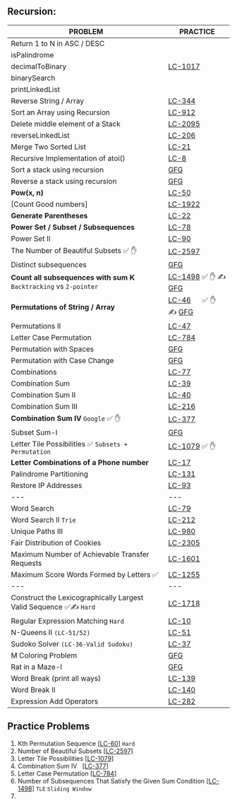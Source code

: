 
## Recursion:

| PROBLEM                                                              | PRACTICE                                                                                                                                                                                     |
|----------------------------------------------------------------------|----------------------------------------------------------------------------------------------------------------------------------------------------------------------------------------------|
| Return 1 to N in ASC / DESC                                          |                                                                                                                                                                                              |
| isPalindrome                                                         |                                                                                                                                                                                              |
| decimalToBinary                                                      | [LC-1017](https://leetcode.com/problems/convert-to-base-2/description/)                                                                                                                      |
| binarySearch                                                         |                                                                                                                                                                                              |
| printLinkedList                                                      |                                                                                                                                                                                              |
| Reverse String / Array                                               | [LC-344](https://leetcode.com/problems/reverse-string/)                                                                                                                                      |
| Sort an Array using Recursion                                        | [LC-912](https://leetcode.com/problems/sort-an-array/)                                                                                                                                       |
| Delete middle element of a Stack                                     | [LC-2095](https://leetcode.com/problems/delete-the-middle-node-of-a-linked-list/)                                                                                                            |
| reverseLinkedList                                                    | [LC-206](https://leetcode.com/problems/reverse-linked-list/)                                                                                                                                 |
| Merge Two Sorted List                                                | [LC-21](https://leetcode.com/problems/merge-two-sorted-lists/)                                                                                                                               |
| Recursive Implementation of atoi()                                   | [LC-8](https://leetcode.com/problems/string-to-integer-atoi/)                                                                                                                                |
| Sort a stack using recursion                                         | [GFG](https://www.geeksforgeeks.org/problems/sort-a-stack/1/)                                                                                                                                |
| Reverse a stack using recursion                                      | [GFG](https://www.geeksforgeeks.org/problems/reverse-a-stack/1)                                                                                                                              |
| **Pow(x, n)**                                                        | [LC-50](https://leetcode.com/problems/powx-n/)                                                                                                                                               |
| [Count Good numbers]                                                 | [LC-1922](https://leetcode.com/problems/count-good-numbers/)                                                                                                                                 |
| **Generate Parentheses**                                             | [LC-22](https://leetcode.com/problems/generate-parentheses/)                                                                                                                                 |
| **Power Set / Subset / Subsequences**                                | [LC-78](https://leetcode.com/problems/subsets/)                                                                                                                                              |
| Power Set II                                                         | [LC-90](https://leetcode.com/problems/subsets-ii/)                                                                                                                                           |
| The Number of Beautiful Subsets  ✅ ✋                                 | [LC-2597](https://leetcode.com/problems/the-number-of-beautiful-subsets/description/)                                                                                                        |
| Distinct subsequences                                                | [GFG](https://www.geeksforgeeks.org/problems/better-string/1)                                                                                                                                |
| **Count all subsequences with sum K**  `Backtracking` vs `2-pointer` | [LC-1498](https://leetcode.com/problems/number-of-subsequences-that-satisfy-the-given-sum-condition)  ✅ ✋ ✍ [GFG](https://www.geeksforgeeks.org/problems/perfect-sum-problem5633/1)          |
| **Permutations of String / Array**                                   | [LC-46](https://leetcode.com/problems/permutations/)   &nbsp;&nbsp;&nbsp;&nbsp; &#9989; &#9995; &#9997;   [GFG](https://www.geeksforgeeks.org/problems/permutations-of-a-given-string2041/1) |
| Permutations II                                                      | [LC-47](https://leetcode.com/problems/permutations-ii/)                                                                                                                                      |
| Letter Case Permutation                                              | [LC-784](https://leetcode.com/problems/letter-case-permutation/)                                                                                                                             |
| Permutation with Spaces                                              | [GFG](https://www.geeksforgeeks.org/problems/permutation-with-spaces3627/1)                                                                                                                  |
| Permutation with Case Change                                         | [GFG](https://www.geeksforgeeks.org/problems/permutation-with-spaces3627/1)                                                                                                                  |
| Combinations                                                         | [LC-77](https://leetcode.com/problems/combinations/)                                                                                                                                         |
| Combination Sum                                                      | [LC-39](https://leetcode.com/problems/combination-sum/)                                                                                                                                      |
| Combination Sum II                                                   | [LC-40](https://leetcode.com/problems/combination-sum-ii/)                                                                                                                                   |
| Combination Sum III                                                  | [LC-216](https://leetcode.com/problems/combination-sum-iii/)                                                                                                                                 |
| **Combination Sum IV**  `Google`    ✅ ✋                              | [LC-377](https://leetcode.com/problems/combination-sum-iv/)                                                                                                                                  |
| Subset Sum-I                                                         | [GFG](https://www.geeksforgeeks.org/problems/subset-sums2234/1)                                                                                                                              |
| Letter Tile Possibilities   ✅ `Subsets + Permutation`                | [LC-1079](https://leetcode.com/problems/letter-tile-possibilities/)         ✅ ✋                                                                                                              |
| **Letter Combinations of a Phone number**                            | [LC-17](https://leetcode.com/problems/letter-combinations-of-a-phone-number/)                                                                                                                |
| Palindrome Partitioning                                              | [LC-131](https://leetcode.com/problems/palindrome-partitioning/)                                                                                                                             |
| Restore IP Addresses                                                 | [LC-93](https://leetcode.com/problems/restore-ip-addresses/)                                                                                                                                 |
| ---                                                                  | ---                                                                                                                                                                                          |
| Word Search                                                          | [LC-79](https://leetcode.com/problems/word-search/)                                                                                                                                          |
| Word Search II   `Trie`                                              | [LC-212](https://leetcode.com/problems/word-search-ii/)                                                                                                                                      |
| Unique Paths III                                                     | [LC-980](https://leetcode.com/problems/unique-paths-iii/)                                                                                                                                    |
| Fair Distribution of Cookies                                         | [LC-2305](https://leetcode.com/problems/fair-distribution-of-cookies/)                                                                                                                       |
| Maximum Number of Achievable Transfer Requests                       | [LC-1601](https://leetcode.com/problems/maximum-number-of-achievable-transfer-requests/)                                                                                                     |
| Maximum Score Words Formed by Letters ✅                              | [LC-1255](https://leetcode.com/problems/maximum-score-words-formed-by-letters/)                                                                                                              |
| ---                                                                  | ---                                                                                                                                                                                          |
| Construct the Lexicographically Largest Valid Sequence  ✅✍ `Hard`    | [LC-1718](https://leetcode.com/problems/construct-the-lexicographically-largest-valid-sequence/)                                                                                             |
| Regular Expression Matching   `Hard`                                 | [LC-10](https://leetcode.com/problems/regular-expression-matching/)                                                                                                                          |
| N-Queens II  `(LC-51/52) `                                           | [LC-51](https://leetcode.com/problems/n-queens/)                                                                                                                                             |
| Sudoko Solver `(LC-36-Valid Sudoku)`                                 | [LC-37](https://leetcode.com/problems/sudoku-solver/)                                                                                                                                        |
| M Coloring Problem                                                   | [GFG](https://www.geeksforgeeks.org/problems/m-coloring-problem-1587115620/1)                                                                                                                |
| Rat in a Maze-I                                                      | [GFG](https://www.geeksforgeeks.org/problems/rat-in-a-maze-problem/1)                                                                                                                        |
| Word Break (print all ways)                                          | [LC-139](https://leetcode.com/problems/word-break/)                                                                                                                                          |
| Word Break II                                                        | [LC-140](https://leetcode.com/problems/word-break-ii/)                                                                                                                                       |
| Expression Add Operators                                             | [LC-282](https://leetcode.com/problems/expression-add-operators/description/)                                                                                                                                       |


## Practice Problems
1. Kth Permutation Sequence [[LC-60]](https://leetcode.com/problems/permutation-sequence/) `Hard`
2. Number of Beautiful Subsets [[LC-2597]](https://leetcode.com/problems/the-number-of-beautiful-subsets/)
3. Letter Tile Possibilities [[LC-1079]](https://leetcode.com/problems/letter-tile-possibilities/)
4. Combination Sum IV &nbsp; [[LC-377]](https://leetcode.com/problems/combination-sum-iv/)
5. Letter Case Permutation [[LC-784]](https://leetcode.com/problems/letter-case-permutation/)
6. Number of Subsequences That Satisfy the Given Sum Condition [[LC-1498]](https://leetcode.com/problems/number-of-subsequences-that-satisfy-the-given-sum-condition/) `TLE` `Sliding Window`
7. 